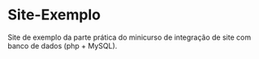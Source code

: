 # Site-Exemplo
Site de exemplo da parte prática do minicurso de integração de site com banco de dados (php + MySQL).
